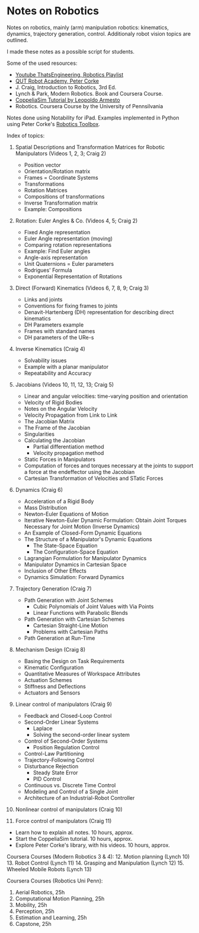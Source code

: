 # Notes on Robotics

Notes on robotics, mainly (arm) manipulation robotics: kinematics, dynamics, trajectory generation, control. Additionaly robot vision topics are outlined.

I made these notes as a possible script for students.

Some of the used resources:

- [Youtube ThatsEngineering, Robotics Playlist](https://www.youtube.com/playlist?list=PLZaGkBteQK3HQFSWDM7-yRQWTd86DeDIY)
- [QUT Robot Academy, Peter Corke](https://robotacademy.net.au/)
- J. Craig, Introduction to Robotics, 3rd Ed.
- Lynch & Park, Modern Robotics. Book and Coursera Course.
- [CoppeliaSim Tutorial by Leopoldo Armesto](https://www.youtube.com/playlist?list=PLjzuoBhdtaXOYfcZOPS98uDTf4aAoDSRR)
- Robotics. Coursera Course by the University of Pennsilvania

Notes done using Notability for iPad.
Examples implemented in Python using Peter Corke's [Robotics Toolbox](https://github.com/petercorke/robotics-toolbox-python).

Index of topics:

1. Spatial Descriptions and Transformation Matrices for Robotic Manipulators (Videos 1, 2, 3; Craig 2)
    - Position vector
    - Orientation/Rotation matrix
    - Frames = Coordinate Systems
    - Transformations
    - Rotation Matrices
    - Compositions of transformations
    - Inverse Transformation matrix
    - Example: Compositions
    
2. Rotation: Euler Angles & Co. (Videos 4, 5; Craig 2)
    - Fixed Angle representation
    - Euler Angle representation (moving)
    - Comparing rotation representations
    - Example: Find Euler angles
    - Angle-axis representation
    - Unit Quaternions = Euler parameters
    - Rodrigues' Formula
    - Exponential Representation of Rotations

3. Direct (Forward) Kinematics (Videos 6, 7, 8, 9; Craig 3)
    - Links and joints
    - Conventions for fixing frames to joints
    - Denavit-Hartenberg (DH) representation for describing direct kinematics
    - DH Parameters example
    - Frames with standard names
    - DH parameters of the URe-s

4. Inverse Kinematics (Craig 4)
    - Solvability issues
    - Example with a planar manipulator
    - Repeatability and Accuracy

5. Jacobians (Videos 10, 11, 12, 13; Craig 5)
    - Linear and angular velocities: time-varying position and orientation
    - Velocity of Rigid Bodies
    - Notes on the Angular Velocity
    - Velocity Propagation from Link to Link
    - The Jacobian Matrix
    - The Frame of the Jacobian
    - Singularities
    - Calculating the Jacobian
        - Partial differentiation method
        - Velocity propagation method
    - Static Forces in Manipulators
    - Computation of forces and torques necessary at the joints to support a force at the endeffector using the Jacobian
    - Cartesian Transformation of Velocities and STatic Forces

6. Dynamics (Craig 6)
    - Acceleration of a Rigid Body
    - Mass Distribution
    - Newton-Euler Equations of Motion
    - Iterative Newton-Euler Dynamic Formulation: Obtain Joint Torques Necessary for Joint Motion (Inverse Dynamics)
    - An Example of Closed-Form Dynamic Equations
    - The Structure of a Manipulator's Dynamic Equations
        - The State-Space Equation
        - The Configuration-Space Equation
    - Lagrangian Formulation for Manipulator Dynamics
    - Manipulator Dynamics in Cartesian Space
    - Inclusion of Other Effects
    - Dynamics Simulation: Forward Dynamics

7. Trajectory Generation (Craig 7)
    - Path Generation with Joint Schemes
        - Cubic Polynomials of Joint Values with Via Points
        - Linear Functions with Parabolic Blends
    - Path Generation with Cartesian Schemes
        - Cartesian Straight-Line Motion
        - Problems with Cartesian Paths
    - Path Generation at Run-Time

8. Mechanism Design (Craig 8)
    - Basing the Design on Task Requirements
    - Kinematic Configuration
    - Quantitative Measures of Workspace Attributes
    - Actuation Schemes
    - Stiffness and Deflections
    - Actuators and Sensors

9. Linear control of manipulators (Craig 9)
    - Feedback and Closed-Loop Control
    - Second-Order Linear Systems
        - Laplace
        - Solving the second-order linear system
    - Control of Second-Order Systems
        - Position Regulation Control
    - Control-Law Partitioning
    - Trajectory-Following Control
    - Disturbance Rejection
        - Steady State Error
        - PID Control
    - Continuous vs. Discrete Time Control
    - Modeling and Control of a Single Joint
    - Architecture of an Industrial-Robot Controller

10. Nonlinear control of manipulators (Craig 10)
11. Force control of manipulators (Craig 11)

- Learn how to explain all notes.
10 hours, approx.
- Start the CoppeliaSim tutorial.
10 hours, approx.
- Explore Peter Corke's library, with his videos.
10 hours, approx.

Coursera Courses (Modern Robotics 3 & 4):
12. Motion planning (Lynch 10)
13. Robot Control (Lynch 11)
14. Grasping and Manipulation (Lynch 12)
15. Wheeled Mobile Robots (Lynch 13)

Coursera Courses (Robotics Uni Penn):

1. Aerial Robotics, 25h
2. Computational Motion Planning, 25h
3. Mobility, 25h
4. Perception, 25h
5. Estimation and Learning, 25h
6. Capstone, 25h